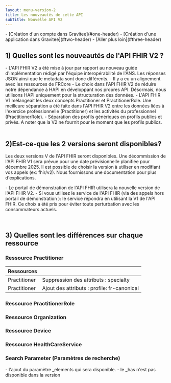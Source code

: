 ```yaml
---
layout: menu-version-2
title: Les nouveautés de cette API
subTitle: Nouvelle API V2
---
```


<div class="wysiwyg" markdown="1">
- [Création d'un compte dans Gravitee](#one-header)
- [Création d'une application dans Gravitee](#two-header)
- [Aller plus loin](#three-header)
</div>

## <a id="one-header"></a>1) Quelles sont les nouveautés de l'API FHIR V2 ?
<div class="wysiwyg" markdown="1">
- L'API FHIR V2 a été mise à jour par rapport au nouveau guide d'implémentation rédigé par l'équipe interopérabilité de l'ANS. Les réponses JSON ainsi que le metadata sont donc différents.
- Il y a eu un alignement avec les ressources de FRCore
- Le choix dans l'API FHIR V2 de réduire notre dépendance à HAPI en développant nos propres API. Désormais, nous utilisons HAPI uniquement pour la structuration des données.
- L'API FHIR V1 mélangeait les deux concepts Practitioner et PractitionerRole. Une meilleure séparation a été faite dans l'API FHIR V2 entre les données liées à l'exercice professionnelle (Practitioner) et les activités du professionnel (PractitionerRole).
- Séparation des profils génériques en profils publics et privés. A noter que la V2 ne fournit pour le moment que les profils publics.
</div>
&nbsp;

## <a id="two-header"></a>2)Est-ce-que les 2 versions seront disponibles?
Les deux versions V de l'API FHIR seront disponibles. Une décommission de l'API FHIR V1 sera prévue pour une date prévisionnelle planifiée pour décembre 2025. Il est possible de choisir la version à utiliser en modifiant vos appels (ex: fhir/v2). Nous fournissons une documentation pour plus d'explications.
<div class="wysiwyg" markdown="1">
- Le portail de démonstration de l'API FHIR utilisera la nouvelle version de l'API FHIR V2. 
- Si vous utilisez le service de l'API FHIR (via des appels hors portail de démonstration ): le service répondra en utilisant la V1 de l'API FHIR. Ce choix a été pris pour éviter toute perturbation avec les consommateurs actuels. 
</div>

&nbsp;

## <a id="two-header"></a>3) Quelles sont les différences sur chaque ressource

### Ressource Practitioner

| Ressources    |                                                |
| ---           | ---                                            |
| Practitioner  | Suppression des attributs : specialty          |
| Practitioner  | Ajout des attributs : profile: fr-canonical    |



### Ressource PractitionerRole

### Ressource Organization


### Ressource Device


### Ressource HealthCareService


### Search Parameter (Paramètres de recherche)
<div class="wysiwyg" markdown="1">
- l'ajout du paramètre _elements qui sera disponible.
- le _has n'est pas disponible dans la version 
</div>




